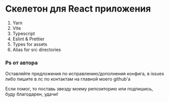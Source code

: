 <h1>Скелетон для React приложения</h1>

1) Yarn
2) Vite
3) Typescript
4) Eslint & Prettier 
5) Types for assets
6) Alias for src directories

<h3>Ps от автора</h3>
Оставляйте предложения по исправлению/дополнения конфига, в issues
<br>либо пишите в лс по контактам на главной моего github'а

Если помог, то поставь звезду моему репозиторию или подпишись, буду благодарен, удачи!